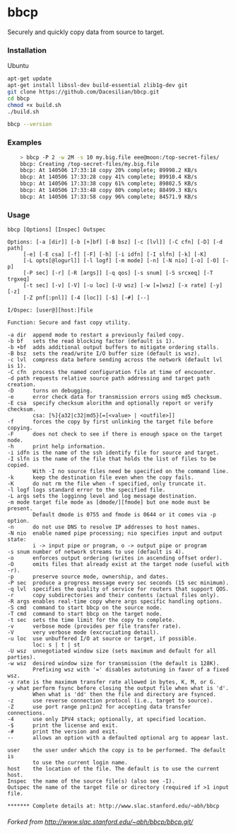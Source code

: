 bbcp
====

Securely and quickly copy data from source to target.

### Installation

Ubuntu

```sh
apt-get update
apt-get install libssl-dev build-essential zlib1g-dev git
git clone https://github.com/Dacesilian/bbcp.git
cd bbcp
chmod +x build.sh
./build.sh

bbcp --version
```

### Examples
```sh
    > bbcp -P 2 -w 2M -s 10 my.big.file eee@moon:/top-secret-files/
    bbcp: Creating /top-secret-files/my.big.file
    bbcp: At 140506 17:33:18 copy 20% complete; 89998.2 KB/s
    bbcp: At 140506 17:33:28 copy 41% complete; 89910.4 KB/s
    bbcp: At 140506 17:33:38 copy 61% complete; 89802.5 KB/s
    bbcp: At 140506 17:33:48 copy 80% complete; 88499.3 KB/s
    bbcp: At 140506 17:33:58 copy 96% complete; 84571.9 KB/s
```

### Usage

    bbcp [Options] [Inspec] Outspec

    Options: [-a [dir]] [-b [+]bf] [-B bsz] [-c [lvl]] [-C cfn] [-D] [-d path]
         [-e] [-E csa] [-f] [-F] [-h] [-i idfn] [-I slfn] [-k] [-K]
         [-L opts[@logurl]] [-l logf] [-m mode] [-n] [-N nio] [-o] [-O] [-p]
         [-P sec] [-r] [-R [args]] [-q qos] [-s snum] [-S srcxeq] [-T trgxeq]
         [-t sec] [-v] [-V] [-u loc] [-U wsz] [-w [=]wsz] [-x rate] [-y] [-z]
         [-Z pnf[:pnl]] [-4 [loc]] [-$] [-#] [--]

    I/Ospec: [user@][host:]file

    Function: Secure and fast copy utility.
    
    -a dir  append mode to restart a previously failed copy.
    -b bf   sets the read blocking factor (default is 1).
    -b +bf  adds additional output buffers to mitigate ordering stalls.
    -B bsz  sets the read/write I/O buffer size (default is wsz).
    -c lvl  compress data before sending across the network (default lvl is 1).
    -C cfn  process the named configuration file at time of encounter.
    -d path requests relative source path addressing and target path creation.
    -D      turns on debugging.
    -e      error check data for transmission errors using md5 checksum.
    -E csa  specify checksum alorithm and optionally report or verify checksum.
            csa: [%]{a32|c32|md5}[=[<value> | <outfile>]]
    -f      forces the copy by first unlinking the target file before copying.
    -F      does not check to see if there is enough space on the target node.
    -h      print help information.
    -i idfn is the name of the ssh identify file for source and target.
    -I slfn is the name of the file that holds the list of files to be copied.
            With -I no source files need be specified on the command line.
    -k      keep the destination file even when the copy fails.
    -K      do not rm the file when -f specified, only truncate it.
    -l logf logs standard error to the specified file.
    -L args sets the logginng level and log message destination.
    -m mode target file mode as [dmode/][fmode] but one mode must be present.
            Default dmode is 0755 and fmode is 0644 or it comes via -p option.
    -n      do not use DNS to resolve IP addresses to host names.
    -N nio  enable named pipe processing; nio specifies input and output state:
            i -> input pipe or program, o -> output pipe or program
    -s snum number of network streams to use (default is 4).
    -o      enforces output ordering (writes in ascending offset order).
    -O      omits files that already exist at the target node (useful with -r).
    -p      preserve source mode, ownership, and dates.
    -P sec  produce a progress message every sec seconds (15 sec minimum).
    -q lvl  specifies the quality of service for routers that support QOS.
    -r      copy subdirectories and their contents (actual files only).
    -R args enables real-time copy where args specific handling options.
    -S cmd  command to start bbcp on the source node.
    -T cmd  command to start bbcp on the target node.
    -t sec  sets the time limit for the copy to complete.
    -v      verbose mode (provides per file transfer rate).
    -V      very verbose mode (excruciating detail).
    -u loc  use unbuffered I/O at source or target, if possible.
            loc: s | t | st
    -U wsz  unnegotiated window size (sets maximum and default for all parties).
    -w wsz  desired window size for transmission (the default is 128K).
            Prefixing wsz with '=' disables autotuning in favor of a fixed wsz.
    -x rate is the maximum transfer rate allowed in bytes, K, M, or G.
    -y what perform fsync before closing the output file when what is 'd'.
            When what is 'dd' then the file and directory are fsynced.
    -z      use reverse connection protocol (i.e., target to source).
    -Z      use port range pn1:pn2 for accepting data transfer connections.
    -4      use only IPV4 stack; optionally, at specified location.
    -$      print the license and exit.
    -#      print the version and exit.
    --      allows an option with a defaulted optional arg to appear last.
    
    user    the user under which the copy is to be performed. The default is
            to use the current login name.
    host    the location of the file. The default is to use the current host.
    Inspec  the name of the source file(s) (also see -I).
    Outspec the name of the target file or directory (required if >1 input file.
    
    ******* Complete details at: http://www.slac.stanford.edu/~abh/bbcp




###### Forked from http://www.slac.stanford.edu/~abh/bbcp/bbcp.git/
